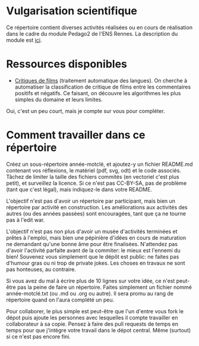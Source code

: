 # Vulgarisation scientifique 

Ce répertoire contient diverses activités réalisées ou en cours de
réalisation dans le cadre du module Pedago2 de l'ENS Rennes. La
description du module est [ici](..).

# Ressources disponibles

- [Critiques de films](2015-TAL) (traitement automatique des langues).
  On cherche à automatiser la classification de critique de films
  entre les commentaires positifs et négatifs. Ce faisant, on découvre
  les algorithmes les plus simples du domaine et leurs limites.

Oui, c'est un peu court, mais je compte sur vous pour compléter.

# Comment travailler dans ce répertoire

Créez un sous-répertoire année-motclé, et ajoutez-y un fichier
README.md contenant vos réflexions, le matériel (pdf, svg, odt) et le
code associés. Tâchez de limiter la taille des fichiers commités (en
vectoriel c'est plus petit), et surveillez la licence. Si ce n'est pas
CC-BY-SA, pas de problème (tant que c'est légal), mais indiquez-le
dans votre README.

L'objectif n'est pas d'avoir un répertoire par participant, mais bien
un répertoire par activité en construction. Les améliorations aux
activités des autres (ou des années passées) sont encouragées, tant
que ça ne tourne pas à l'edit war.

L'objectif n'est pas non plus d'avoir un musée d'activités terminées
et prêtes à l'emploi, mais bien une pépinière d'idées en cours de
maturation ne demandant qu'une bonne âme pour être finalisées.
N'attendez pas d'avoir l'activité parfaite avant de la commiter: le
mieux est l'ennemi du bien! Souvenez vous simplement que le dépôt est
public: ne faites pas d'humour gras ou ni trop de private jokes. Les
choses en travaux ne sont pas honteuses, au contraire.

Si vous avez du mal à écrire plus de 10 lignes sur votre idée, ce
n'est peut-être pas la peine de faire un répertoire. Faites simplement
un fichier nommé année-motclé.txt (ou .md ou .org ou autre). Il sera
promu au rang de répertoire quand on l'aura complété un peu.

Pour collaborer, le plus simple est peut-être que l'un d'entre vous
fork le dépot puis ajoute les personnes avec lesquelles il compte
travailler en collaborateur à sa copie. Pensez à faire des pull
requests de temps en temps pour que j'intègre votre travail dans le
dépot central. Même (surtout) si ce n'est pas encore fini.
